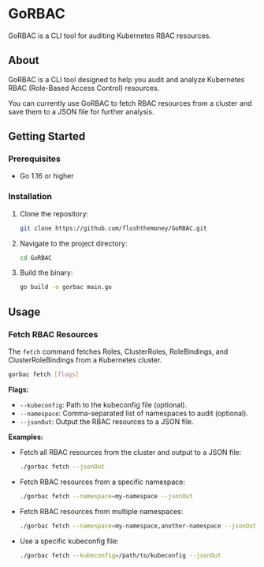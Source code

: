 # GoRBAC

GoRBAC is a CLI tool for auditing Kubernetes RBAC resources.

## About

GoRBAC is a CLI tool designed to help you audit and analyze
Kubernetes RBAC (Role-Based Access Control) resources. 

You can currently use GoRBAC to fetch RBAC resources from a cluster and 
save them to a JSON file for further analysis.

## Getting Started

### Prerequisites

- Go 1.16 or higher

### Installation

1. Clone the repository:
   ```sh
   git clone https://github.com/flushthemoney/GoRBAC.git
   ```
2. Navigate to the project directory:
   ```sh
   cd GoRBAC
   ```
3. Build the binary:
   ```sh
   go build -o gorbac main.go
   ```

## Usage

### Fetch RBAC Resources

The `fetch` command fetches Roles, ClusterRoles, RoleBindings, and ClusterRoleBindings from a Kubernetes cluster.

```sh
gorbac fetch [flags]
```

**Flags:**

*   `--kubeconfig`: Path to the kubeconfig file (optional).
*   `--namespace`: Comma-separated list of namespaces to audit (optional).
*   `--jsonOut`: Output the RBAC resources to a JSON file.

**Examples:**

*   Fetch all RBAC resources from the cluster and output to a JSON file:

    ```sh
    ./gorbac fetch --jsonOut
    ```

*   Fetch RBAC resources from a specific namespace:

    ```sh
    ./gorbac fetch --namespace=my-namespace --jsonOut
    ```

*   Fetch RBAC resources from multiple namespaces:

    ```sh
    ./gorbac fetch --namespace=my-namespace,another-namespace --jsonOut
    ```

*   Use a specific kubeconfig file:

    ```sh
    ./gorbac fetch --kubeconfig=/path/to/kubeconfig --jsonOut
    ```
